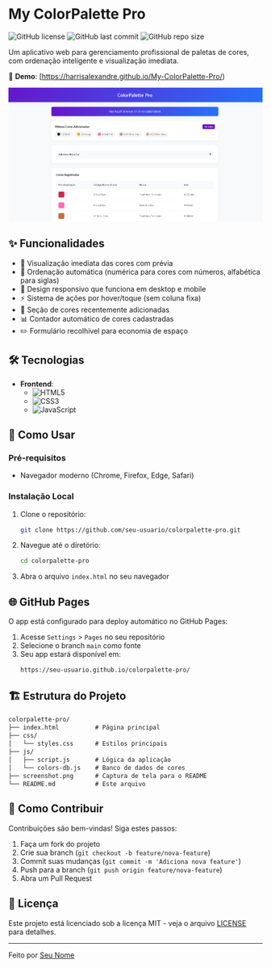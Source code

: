 # My ColorPalette Pro

![GitHub license](https://img.shields.io/github/license/seu-usuario/colorpalette-pro?style=flat-square)
![GitHub last commit](https://img.shields.io/github/last-commit/seu-usuario/colorpalette-pro?style=flat-square)
![GitHub repo size](https://img.shields.io/github/repo-size/seu-usuario/colorpalette-pro?style=flat-square)

Um aplicativo web para gerenciamento profissional de paletas de cores, com ordenação inteligente e visualização imediata.

🔗 **Demo**: [https://harrisalexandre.github.io/My-ColorPalette-Pro/)

![App Screenshot](screenshots/screenshot.png)

## ✨ Funcionalidades

- 🎨 Visualização imediata das cores com prévia
- 🔢 Ordenação automática (numérica para cores com números, alfabética para siglas)
- 📱 Design responsivo que funciona em desktop e mobile
- ⚡ Sistema de ações por hover/toque (sem coluna fixa)
- 📅 Seção de cores recentemente adicionadas
- 📊 Contador automático de cores cadastradas
- ✏️ Formulário recolhível para economia de espaço

## 🛠️ Tecnologias

- **Frontend**:
  - ![HTML5](https://img.shields.io/badge/-HTML5-E34F26?logo=html5&logoColor=white)
  - ![CSS3](https://img.shields.io/badge/-CSS3-1572B6?logo=css3&logoColor=white)
  - ![JavaScript](https://img.shields.io/badge/-JavaScript-F7DF1E?logo=javascript&logoColor=black)

## 🚀 Como Usar

### Pré-requisitos

- Navegador moderno (Chrome, Firefox, Edge, Safari)

### Instalação Local

1. Clone o repositório:
   ```bash
   git clone https://github.com/seu-usuario/colorpalette-pro.git
   ```
2. Navegue até o diretório:
   ```bash
   cd colorpalette-pro
   ```
3. Abra o arquivo `index.html` no seu navegador

## 🌐 GitHub Pages

O app está configurado para deploy automático no GitHub Pages:

1. Acesse `Settings` > `Pages` no seu repositório
2. Selecione o branch `main` como fonte
3. Seu app estará disponível em:
   ```
   https://seu-usuario.github.io/colorpalette-pro/
   ```

## 🏗️ Estrutura do Projeto

```
colorpalette-pro/
├── index.html          # Página principal
├── css/
│   └── styles.css      # Estilos principais
├── js/
│   ├── script.js       # Lógica da aplicação
│   └── colors-db.js    # Banco de dados de cores
├── screenshot.png      # Captura de tela para o README
└── README.md           # Este arquivo
```

## 🤝 Como Contribuir

Contribuições são bem-vindas! Siga estes passos:

1. Faça um fork do projeto
2. Crie sua branch (`git checkout -b feature/nova-feature`)
3. Commit suas mudanças (`git commit -m 'Adiciona nova feature'`)
4. Push para a branch (`git push origin feature/nova-feature`)
5. Abra um Pull Request

## 📄 Licença

Este projeto está licenciado sob a licença MIT - veja o arquivo [LICENSE](LICENSE) para detalhes.

---

Feito por [Seu Nome](https://github.com/harrisalexandre)
